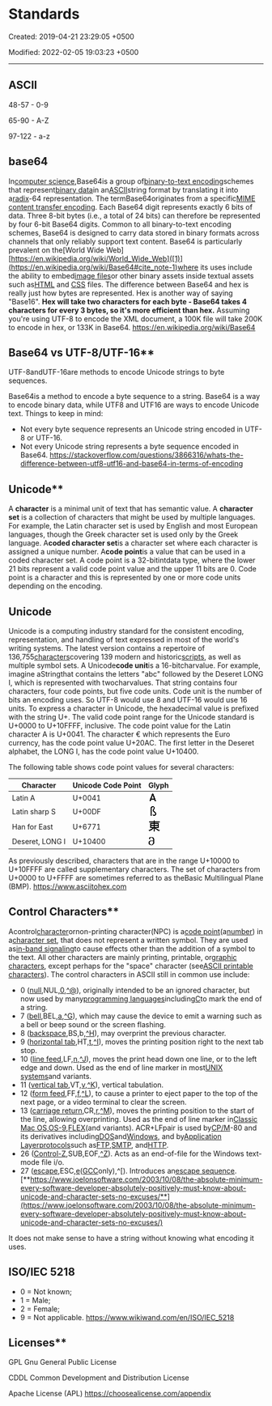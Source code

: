 # Standards

Created: 2019-04-21 23:29:05 +0500

Modified: 2022-02-05 19:03:23 +0500

---

## ASCII

48-57 - 0-9

65-90 - A-Z

97-122 - a-z

## base64

In[computer science](https://en.wikipedia.org/wiki/Computer_science),Base64is a group of[binary-to-text encoding](https://en.wikipedia.org/wiki/Binary-to-text_encoding)schemes that represent[binary data](https://en.wikipedia.org/wiki/Binary_data)in an[ASCII](https://en.wikipedia.org/wiki/ASCII)string format by translating it into a[radix](https://en.wikipedia.org/wiki/Radix)-64 representation. The termBase64originates from a specific[MIME content transfer encoding](https://en.wikipedia.org/wiki/MIME#Content-Transfer-Encoding). Each Base64 digit represents exactly 6 bits of data. Three 8-bit bytes (i.e., a total of 24 bits) can therefore be represented by four 6-bit Base64 digits.
Common to all binary-to-text encoding schemes, Base64 is designed to carry data stored in binary formats across channels that only reliably support text content. Base64 is particularly prevalent on the[World Wide Web][https://en.wikipedia.org/wiki/World_Wide_Web]([1)](<https://en.wikipedia.org/wiki/Base64#cite_note-1)where> its uses include the ability to embed[image files](https://en.wikipedia.org/wiki/Image_files)or other binary assets inside textual assets such as[HTML](https://en.wikipedia.org/wiki/HTML) and [CSS](https://en.wikipedia.org/wiki/CSS) files.
The difference between Base64 and hex is really just how bytes are represented. Hex is another way of saying "Base16". **Hex will take two characters for each byte - Base64 takes 4 characters for every 3 bytes, so it's more efficient than hex.** Assuming you're using UTF-8 to encode the XML document, a 100K file will take 200K to encode in hex, or 133K in Base64.
<https://en.wikipedia.org/wiki/Base64>

## Base64 vs UTF-8/UTF-16**

UTF-8andUTF-16are methods to encode Unicode strings to byte sequences.

Base64is a method to encode a byte sequence to a string.
Base64 is a way to encode binary data, while UTF8 and UTF16 are ways to encode Unicode text.
Things to keep in mind:

- Not every byte sequence represents an Unicode string encoded in UTF-8 or UTF-16.
- Not every Unicode string represents a byte sequence encoded in Base64.
<https://stackoverflow.com/questions/3866316/whats-the-difference-between-utf8-utf16-and-base64-in-terms-of-encoding>

## Unicode**

A **character** is a minimal unit of text that has semantic value.
A **character set** is a collection of characters that might be used by multiple languages. For example, the Latin character set is used by English and most European languages, though the Greek character set is used only by the Greek language.
A**coded character set**is a character set where each character is assigned a unique number.
A**code point**is a value that can be used in a coded character set. A code point is a 32-bitintdata type, where the lower 21 bits represent a valid code point value and the upper 11 bits are 0. Code point is a character and this is represented by one or more code units depending on the encoding.

## Unicode

Unicode is a computing industry standard for the consistent encoding, representation, and handling of text expressed in most of the world's writing systems.
The latest version contains a repertoire of 136,755[characters](https://en.wikipedia.org/wiki/Character_(computing))covering 139 modern and historic[scripts](https://en.wikipedia.org/wiki/Script_(Unicode)), as well as multiple symbol sets.
A Unicode**code unit**is a 16-bitcharvalue. For example, imagine aStringthat contains the letters "abc" followed by the Deseret LONG I, which is represented with twocharvalues. That string contains four characters, four code points, but five code units. Code unit is the number of bits an encoding uses. So UTF-8 would use 8 and UTF-16 would use 16 units.
To express a character in Unicode, the hexadecimal value is prefixed with the string U+. The valid code point range for the Unicode standard is U+0000 to U+10FFFF, inclusive. The code point value for the Latin character A is U+0041. The character € which represents the Euro currency, has the code point value U+20AC. The first letter in the Deseret alphabet, the LONG I, has the code point value U+10400.

The following table shows code point values for several characters:

| Character       | Unicode Code Point | Glyph                                                                                                                                                                                                              |
|--------------------------|----------------------------------|------------|
| Latin A         | U+0041             | ![image](media/Standards-image1.gif)                                                     |
| Latin sharp S   | U+00DF             | ![image](media/Standards-image2.gif)                                            |
| Han for East    | U+6771             | ![image](media/Standards-image3.gif) |
| Deseret, LONG I | U+10400            | ![image](media/Standards-image4.gif)               |

As previously described, characters that are in the range U+10000 to U+10FFFF are called supplementary characters. The set of characters from U+0000 to U+FFFF are sometimes referred to as theBasic Multilingual Plane (BMP).
<https://www.asciitohex.com>

## Control Characters**

Acontrol[character](https://en.wikipedia.org/wiki/Character_(computing))ornon-printing character(NPC) is a[code point](https://en.wikipedia.org/wiki/Code_point)(a[number](https://en.wikipedia.org/wiki/Number)) in a[character set](https://en.wikipedia.org/wiki/Character_encoding), that does not represent a written symbol. They are used as[in-band signaling](https://en.wikipedia.org/wiki/In-band_signaling)to cause effects other than the addition of a symbol to the text. All other characters are mainly printing, printable, or[graphic characters](https://en.wikipedia.org/wiki/Graphic_character), except perhaps for the "space" character (see[ASCII printable characters](https://en.wikipedia.org/wiki/ASCII_printable_characters)).
The control characters in ASCII still in common use include:

- 0 ([null](https://en.wikipedia.org/wiki/Null_character),NUL,[0](https://en.wikipedia.org/wiki/%5C0),[^@](https://en.wikipedia.org/wiki/%5E@)), originally intended to be an ignored character, but now used by many[programming languages](https://en.wikipedia.org/wiki/Programming_language)including[C](https://en.wikipedia.org/wiki/C_programming_language)to mark the end of a string.
- 7 ([bell](https://en.wikipedia.org/wiki/Bell_character),BEL,[a](https://en.wikipedia.org/wiki/%5Ca),[^G](https://en.wikipedia.org/wiki/%5EG)), which may cause the device to emit a warning such as a bell or beep sound or the screen flashing.
- 8 ([backspace](https://en.wikipedia.org/wiki/Backspace),BS,b,[^H](https://en.wikipedia.org/wiki/%5EH)), may overprint the previous character.
- 9 ([horizontal tab](https://en.wikipedia.org/wiki/Tab_key),HT,[t](https://en.wikipedia.org/wiki/%5Ct),[^I](https://en.wikipedia.org/wiki/%5EI)), moves the printing position right to the next tab stop.
- 10 ([line feed](https://en.wikipedia.org/wiki/Newline),LF,[n](https://en.wikipedia.org/wiki/%5Cn),[^J](https://en.wikipedia.org/wiki/%5EJ)), moves the print head down one line, or to the left edge and down. Used as the end of line marker in most[UNIX systems](https://en.wikipedia.org/wiki/Unix)and variants.
- 11 ([vertical tab](https://en.wikipedia.org/wiki/Tab_key),VT,[v](https://en.wikipedia.org/wiki/%5Cv),[^K](https://en.wikipedia.org/wiki/%5EK)), vertical tabulation.
- 12 ([form feed](https://en.wikipedia.org/wiki/Page_break),FF,[f](https://en.wikipedia.org/wiki/%5Cf),[^L](https://en.wikipedia.org/wiki/%5EL)), to cause a printer to eject paper to the top of the next page, or a video terminal to clear the screen.
- 13 ([carriage return](https://en.wikipedia.org/wiki/Carriage_return),CR,[r](https://en.wikipedia.org/wiki/%5Cr),[^M](https://en.wikipedia.org/wiki/%5EM)), moves the printing position to the start of the line, allowing overprinting. Used as the end of line marker in[Classic Mac OS](https://en.wikipedia.org/wiki/Classic_Mac_OS),[OS-9](https://en.wikipedia.org/wiki/OS-9),[FLEX](https://en.wikipedia.org/wiki/FLEX_(operating_system))(and variants). ACR+LFpair is used by[CP/M](https://en.wikipedia.org/wiki/CP/M)-80 and its derivatives including[DOS](https://en.wikipedia.org/wiki/DOS)and[Windows](https://en.wikipedia.org/wiki/Microsoft_Windows), and by[Application Layer](https://en.wikipedia.org/wiki/Application_Layer)[protocols](https://en.wikipedia.org/wiki/Communications_protocol)such as[FTP](https://en.wikipedia.org/wiki/File_Transfer_Protocol),[SMTP](https://en.wikipedia.org/wiki/Simple_Mail_Transfer_Protocol), and[HTTP](https://en.wikipedia.org/wiki/Hypertext_Transfer_Protocol).
- 26 ([Control-Z](https://en.wikipedia.org/wiki/Control-Z),SUB,EOF,[^Z](https://en.wikipedia.org/wiki/%5EZ)). Acts as an end-of-file for the Windows text-mode file i/o.
- 27 ([escape](https://en.wikipedia.org/wiki/Escape_character),ESC,[e](https://en.wikipedia.org/wiki/%5Ce)([GCC](https://en.wikipedia.org/wiki/GCC_(software))only),^[). Introduces an[escape sequence](https://en.wikipedia.org/wiki/Escape_sequence).
[**https://www.joelonsoftware.com/2003/10/08/the-absolute-minimum-every-software-developer-absolutely-positively-must-know-about-unicode-and-character-sets-no-excuses/**](https://www.joelonsoftware.com/2003/10/08/the-absolute-minimum-every-software-developer-absolutely-positively-must-know-about-unicode-and-character-sets-no-excuses/)

It does not make sense to have a string without knowing what encoding it uses.

## ISO/IEC 5218

- 0 = Not known;
- 1 = Male;
- 2 = Female;
- 9 = Not applicable.
<https://www.wikiwand.com/en/ISO/IEC_5218>

## Licenses**

GPL Gnu General Public License

CDDL Common Development and Distribution License

Apache License (APL)
<https://choosealicense.com/appendix>
